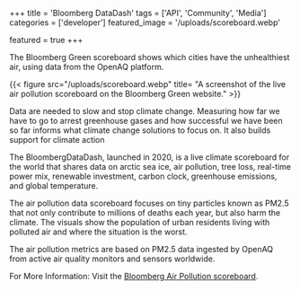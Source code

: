 +++
title = 'Bloomberg DataDash'
tags = ['API', 'Community', 'Media']
categories = ['developer']
featured_image = '/uploads/scoreboard.webp'

featured = true
+++


The Bloomberg Green scoreboard shows which cities have the unhealthiest air, using data from the OpenAQ platform.
 
{{< figure src="/uploads/scoreboard.webp" title= "A screenshot of the live air pollution scoreboard on the Bloomberg Green website." >}} 

Data are needed to slow and stop climate change. Measuring how far we have to go to arrest greenhouse gases and how successful we have been so far informs what climate change solutions to focus on. It also builds support for climate action

The BloombergDataDash, launched in 2020, is a live climate scoreboard for the world that shares data on arctic sea ice, air pollution, tree loss, real-time power mix, renewable investment, carbon clock, greenhouse emissions, and global temperature. 

The air pollution data scoreboard focuses on tiny particles known as PM2.5 that not only contribute to millions of deaths each year, but also harm the climate. The visuals show the population of urban residents living with polluted air and where the situation is the worst. 

The air pollution metrics are based on PM2.5 data ingested by OpenAQ from active air quality monitors and sensors worldwide.

For More Information: Visit the [Bloomberg Air Pollution scoreboard](https://www.bloomberg.com/graphics/climate-change-data-green/air-quality.html#xj4y7vzkg). 